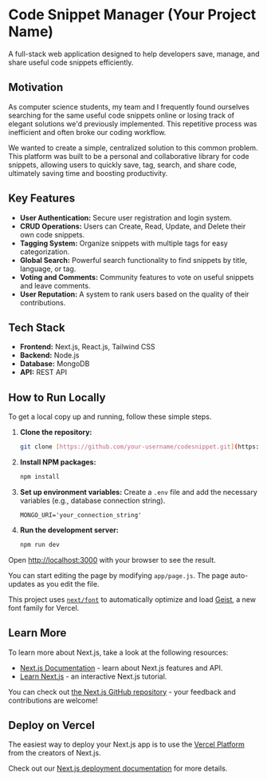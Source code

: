 # Code Snippet Manager (Your Project Name)

A full-stack web application designed to help developers save, manage, and share useful code snippets efficiently.

## Motivation

As computer science students, my team and I frequently found ourselves searching for the same useful code snippets online or losing track of elegant solutions we'd previously implemented. This repetitive process was inefficient and often broke our coding workflow.

We wanted to create a simple, centralized solution to this common problem. This platform was built to be a personal and collaborative library for code snippets, allowing users to quickly save, tag, search, and share code, ultimately saving time and boosting productivity.

## Key Features

- **User Authentication:** Secure user registration and login system.
- **CRUD Operations:** Users can Create, Read, Update, and Delete their own code snippets.
- **Tagging System:** Organize snippets with multiple tags for easy categorization.
- **Global Search:** Powerful search functionality to find snippets by title, language, or tag.
- **Voting and Comments:** Community features to vote on useful snippets and leave comments.
- **User Reputation:** A system to rank users based on the quality of their contributions.

## Tech Stack

- **Frontend:** Next.js, React.js, Tailwind CSS
- **Backend:** Node.js
- **Database:** MongoDB
- **API:** REST API

## How to Run Locally

To get a local copy up and running, follow these simple steps.

1.  **Clone the repository:**
    ```sh
    git clone [https://github.com/your-username/codesnippet.git](https://github.com/karanchandola/codesnippet.git)
    ```
2.  **Install NPM packages:**
    ```sh
    npm install
    ```
3.  **Set up environment variables:**
    Create a `.env` file and add the necessary variables (e.g., database connection string).
    ```
    MONGO_URI='your_connection_string'
    ```
4.  **Run the development server:**
    ```sh
    npm run dev
    ```

    
Open [http://localhost:3000](http://localhost:3000) with your browser to see the result.

You can start editing the page by modifying `app/page.js`. The page auto-updates as you edit the file.

This project uses [`next/font`](https://nextjs.org/docs/app/building-your-application/optimizing/fonts) to automatically optimize and load [Geist](https://vercel.com/font), a new font family for Vercel.

## Learn More

To learn more about Next.js, take a look at the following resources:

- [Next.js Documentation](https://nextjs.org/docs) - learn about Next.js features and API.
- [Learn Next.js](https://nextjs.org/learn) - an interactive Next.js tutorial.

You can check out [the Next.js GitHub repository](https://github.com/vercel/next.js) - your feedback and contributions are welcome!

## Deploy on Vercel

The easiest way to deploy your Next.js app is to use the [Vercel Platform](https://vercel.com/new?utm_medium=default-template&filter=next.js&utm_source=create-next-app&utm_campaign=create-next-app-readme) from the creators of Next.js.

Check out our [Next.js deployment documentation](https://nextjs.org/docs/app/building-your-application/deploying) for more details.
